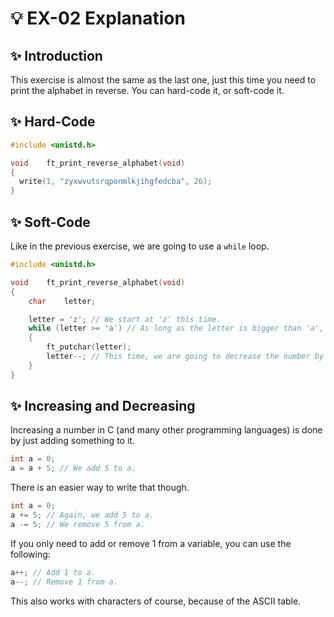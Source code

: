 # 💡 EX-02 Explanation

## ✨ Introduction

This exercise is almost the same as the last one, just this time you need to print the alphabet in reverse. You can hard-code it, or soft-code it.

## ✨ Hard-Code

```c
#include <unistd.h>

void	ft_print_reverse_alphabet(void)
{
  write(1, "zyxwvutsrqponmlkjihgfedcba", 26);
}
```

## ✨ Soft-Code

Like in the previous exercise, we are going to use a `while` loop.

```c
#include <unistd.h>

void	ft_print_reverse_alphabet(void)
{
	char	letter;

	letter = 'z'; // We start at 'z' this time.
	while (letter >= 'a') // As long as the letter is bigger than 'a', it will continue.
	{
		ft_putchar(letter);
		letter--; // This time, we are going to decrease the number by 1.
	}
}
```

## ✨ Increasing and Decreasing

Increasing a number in C (and many other programming languages) is done by just adding something to it.
```c
int a = 0;
a = a + 5; // We add 5 to a.
```

There is an easier way to write that though.
```c
int a = 0;
a += 5; // Again, we add 5 to a.
a -= 5; // We remove 5 from a.
```

If you only need to add or remove 1 from a variable, you can use the following:
```c
a++; // Add 1 to a.
a--; // Remove 1 from a.
```

This also works with characters of course, because of the ASCII table.
